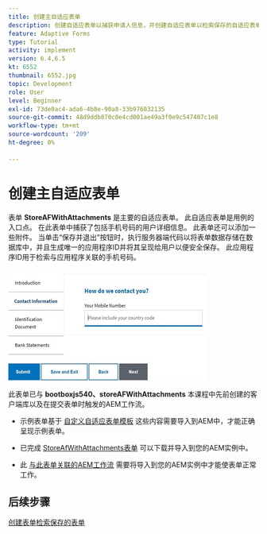 ```yaml
---
title: 创建主自适应表单
description: 创建自适应表单以捕获申请人信息，并创建自适应表单以检索保存的自适应表单
feature: Adaptive Forms
type: Tutorial
activity: implement
version: 6.4,6.5
kt: 6552
thumbnail: 6552.jpg
topic: Development
role: User
level: Beginner
exl-id: 73de0ac4-ada6-4b8e-90a8-33b976032135
source-git-commit: 48d9ddb870c0e4cd001ae49a3f0e9c547407c1e8
workflow-type: tm+mt
source-wordcount: '209'
ht-degree: 0%

---
```


# 创建主自适应表单

表单 **StoreAFWithAttachments** 是主要的自适应表单。 此自适应表单是用例的入口点。 在此表单中捕获了包括手机号码的用户详细信息。 此表单还可以添加一些附件。 当单击“保存并退出”按钮时，执行服务器端代码以将表单数据存储在数据库中，并且生成唯一的应用程序ID并将其呈现给用户以便安全保存。 此应用程序ID用于检索与应用程序关联的手机号码。

![主申请表](assets/6552.JPG)

此表单已与 **bootboxjs540、storeAFWithAttachments** 本课程中先前创建的客户端库以及在提交表单时触发的AEM工作流。


* 示例表单基于 [自定义自适应表单模板](assets/custom-template-with-page-component.zip) 这些内容需要导入到AEM中，才能正确呈现示例表单。

* 已完成 [StoreAfWithAttachments表单](assets/store-af-with-attachments-form.zip) 可以下载并导入到您的AEM实例中。

* 此 [与此表单关联的AEM工作流](assets/workflow-model-store-af-with-attachments.zip) 需要将导入到您的AEM实例中才能使表单正常工作。


## 后续步骤

[创建表单检索保存的表单](./retrieve-saved-form.md)